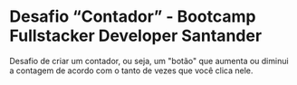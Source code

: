 <h1>Desafio <q>Contador</q> - Bootcamp Fullstacker Developer Santander</h1>
<p>Desafio de criar um contador, ou seja, um "botão" que aumenta ou diminui a contagem de acordo com o tanto de vezes que você clica nele.</p>